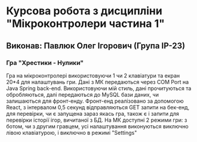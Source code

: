 # Курсова робота з дисципліни "Мікроконтролери частина 1"

## Виконав: Павлюк Олег Ігорович (Група ІР-23)

### Гра "Хрестики - Нулики"

Гра на мікроконтролері використовуючи 1 чи 2 клавіатури та екран 20*4 для налаштувань гри.
Дані з МК передаються через COM Port на Java Spring back-end.
Використовуючи мій стиль, дані прочитуються та обробляються, далі передаються до MySQL бази даних, чи залишаються для фронт-енду.
Фронт-енд реалізовано за допомогою React, з інтервалом 0,5 секунд відправляються GET запити на бек-енд, для перевірки, чи є запущена зараз якась гра, також є і запити для перевірки історії ігор, вичитаної з БД.
На МК доступні 2 режими гри: з ботом, чи з другим гравцем, усі налаштування виконуються виключно лівою клавіатурою, і виключно в режимі "Settings"
